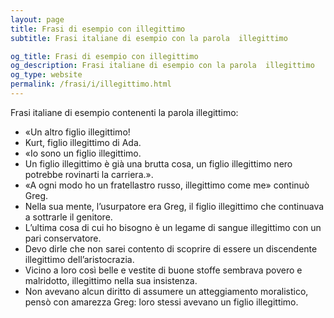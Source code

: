 ```yaml
---
layout: page
title: Frasi di esempio con illegittimo 
subtitle: Frasi italiane di esempio con la parola  illegittimo

og_title: Frasi di esempio con illegittimo 
og_description: Frasi italiane di esempio con la parola  illegittimo
og_type: website
permalink: /frasi/i/illegittimo.html
---
```


Frasi italiane di esempio contenenti la parola illegittimo:


- «Un altro figlio illegittimo!
- Kurt, figlio illegittimo di Ada.
- «Io sono un figlio illegittimo.
- Un figlio illegittimo è già una brutta cosa, un figlio illegittimo nero potrebbe rovinarti la carriera.».
- «A ogni modo ho un fratellastro russo, illegittimo come me» continuò Greg.
- Nella sua mente, l’usurpatore era Greg, il figlio illegittimo che continuava a sottrarle il genitore.
- L’ultima cosa di cui ho bisogno è un legame di sangue illegittimo con un pari conservatore.
- Devo dirle che non sarei contento di scoprire di essere un discendente illegittimo dell’aristocrazia.
- Vicino a loro così belle e vestite di buone stoffe sembrava povero e malridotto, illegittimo nella sua insistenza.
- Non avevano alcun diritto di assumere un atteggiamento moralistico, pensò con amarezza Greg: loro stessi avevano un figlio illegittimo.
